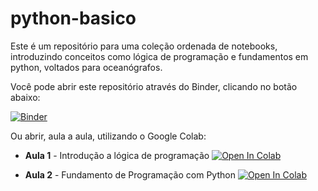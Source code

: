 # python-basico
Este é um repositório para uma coleção ordenada de notebooks, introduzindo conceitos como lógica de programação e fundamentos em python, voltados para oceanógrafos.

Você pode abrir este repositório através do Binder, clicando no botão abaixo:

[![Binder](https://mybinder.org/badge_logo.svg)](https://mybinder.org/v2/gh/nilodna/python-basico/feature_iojr-shortcourse)

Ou abrir, aula a aula, utilizando o Google Colab:

* **Aula 1** - Introdução a lógica de programação [![Open In Colab](https://colab.research.google.com/assets/colab-badge.svg)](https://colab.research.google.com/github/nilodna/python-basico/blob/feature_iojr-shortcourse/lecture01.ipynb)

* **Aula 2** - Fundamento de Programação com Python [![Open In Colab](https://colab.research.google.com/assets/colab-badge.svg)](https://colab.research.google.com/github/nilodna/python-basico/blob/feature_iojr-shortcourse/lecture02.ipynb)

